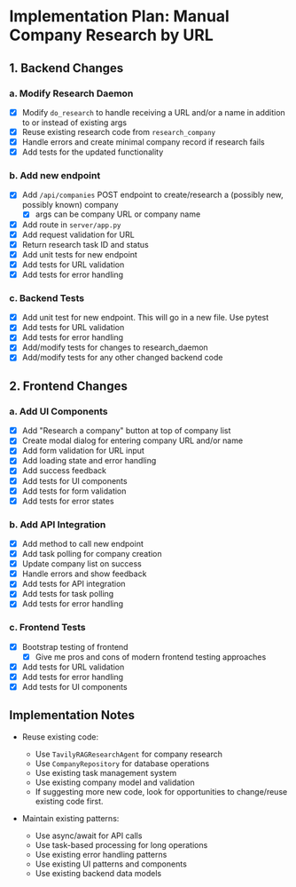 # Implementation Plan: Manual Company Research by URL

## 1. Backend Changes

### a. Modify Research Daemon
- [x] Modify `do_research` to handle receiving a URL and/or a name in addition to or instead of existing args
- [x] Reuse existing research code from `research_company`
- [x] Handle errors and create minimal company record if research fails
- [x] Add tests for the updated functionality

### b. Add new endpoint
- [x] Add `/api/companies` POST endpoint to create/research a (possibly new, possibly known) company
  - [x] args can be company URL or company name
- [x] Add route in `server/app.py`
- [x] Add request validation for URL
- [x] Return research task ID and status
- [x] Add unit tests for new endpoint
- [x] Add tests for URL validation
- [x] Add tests for error handling

### c. Backend Tests
- [x] Add unit test for new endpoint. This will go in a new file. Use pytest
- [x] Add tests for URL validation
- [x] Add tests for error handling
- [x] Add/modify tests for changes to research_daemon
- [x] Add/modify tests for any other changed backend code

## 2. Frontend Changes

### a. Add UI Components
- [x] Add "Research a company" button at top of company list
- [x] Create modal dialog for entering company URL and/or name
- [x] Add form validation for URL input
- [x] Add loading state and error handling
- [x] Add success feedback
- [x] Add tests for UI components
- [x] Add tests for form validation
- [x] Add tests for error states

### b. Add API Integration
- [x] Add method to call new endpoint
- [x] Add task polling for company creation
- [x] Update company list on success
- [x] Handle errors and show feedback
- [x] Add tests for API integration
- [x] Add tests for task polling
- [x] Add tests for error handling

### c. Frontend Tests
- [x] Bootstrap testing of frontend
  - [x] Give me pros and cons of modern frontend testing approaches
- [x] Add tests for URL validation
- [x] Add tests for error handling
- [x] Add tests for UI components

## Implementation Notes

- Reuse existing code:
  - Use `TavilyRAGResearchAgent` for company research
  - Use `CompanyRepository` for database operations
  - Use existing task management system
  - Use existing company model and validation
  - If suggesting more new code, look for opportunities to change/reuse existing code first.

- Maintain existing patterns:
  - Use async/await for API calls
  - Use task-based processing for long operations
  - Use existing error handling patterns
  - Use existing UI patterns and components
  - Use existing backend data models